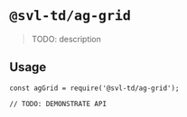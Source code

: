 # `@svl-td/ag-grid`

> TODO: description

## Usage

```
const agGrid = require('@svl-td/ag-grid');

// TODO: DEMONSTRATE API
```
